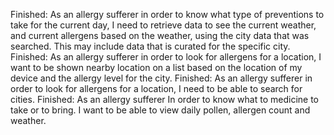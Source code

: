 Finished: As an allergy sufferer in order to know what type of preventions to take for the current day, I need to retrieve data to see the current weather, and current allergens based on the weather, using the city data that was searched. This may include data that is curated for the specific city. 
Finished: As an allergy sufferer in order to look for allergens for a location, I want to be shown nearby location on a list based on the location of my device and the allergy level for the city.
Finished: As an allergy sufferer in order to look for allergens for a location, I need to be able to search for cities.
Finished: As an allergy sufferer In order to know what to medicine to take or to bring. I want to be able to view daily pollen, allergen count and weather.
